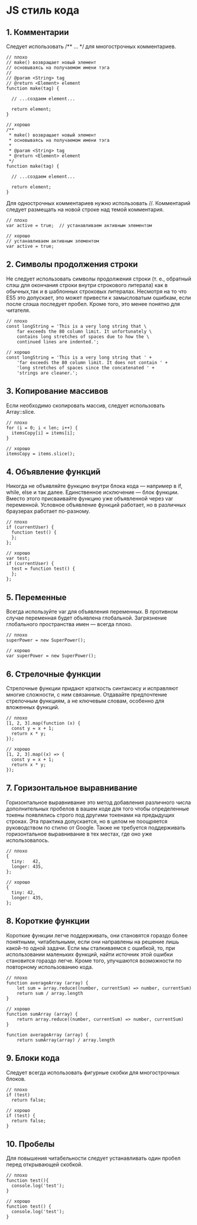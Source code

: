 # JS стиль кода

## 1. Комментарии
Следует использовать /** ... */ для многострочных комментариев.
```
// плохо
// make() возвращает новый элемент
// основываясь на получаемом имени тэга
//
// @param <String> tag
// @return <Element> element
function make(tag) {

  // ...создаем element...

  return element;
}

// хорошо
/**
 * make() возвращает новый элемент
 * основываясь на получаемом имени тэга
 *
 * @param <String> tag
 * @return <Element> element
 */
function make(tag) {

  // ...создаем element...

  return element;
}
```
Для однострочных комментариев нужно использовать //. Комментарий следует размещать на новой строке над темой комментария. 

```
// плохо
var active = true;  // устанавливаем активным элементом

// хорошо
// устанавливаем активным элементом
var active = true;
```
## 2. Символы продолжения строки
Не следует использовать символы продолжения строки (т. е., обратный слэш для окончания строки внутри строкового литерала) как в обычных,так и в шаблонных строковых литералах. Несмотря на то что ES5 это допускает, это может привести к замысловатым ошибкам, если после слэша последует пробел. Кроме того, это менее понятно для читателя.

```
// плохо
const longString = 'This is a very long string that \
    far exceeds the 80 column limit. It unfortunately \
    contains long stretches of spaces due to how the \
    continued lines are indented.';
    
// хорошо
const longString = 'This is a very long string that ' + 
    'far exceeds the 80 column limit. It does not contain ' + 
    'long stretches of spaces since the concatenated ' +
    'strings are cleaner.';
```

## 3. Копирование массивов
Если необходимо скопировать массив, следует использовать Array::slice.

```
// плохо
for (i = 0; i < len; i++) {
  itemsCopy[i] = items[i];
}

// хорошо
itemsCopy = items.slice();
```

## 4. Объявление функций
Никогда не объявляйте функцию внутри блока кода — например в if, while, else и так далее. Единственное исключение — блок функции. Вместо этого присваивайте функцию уже объявленной через var переменной. Условное объявление функций работает, но в различных браузерах работает по-разному.
```
// плохо
if (currentUser) {
  function test() {
  };
};

// хорошо
var test;
if (currentUser) {
  test = function test() {
  };
};
```

## 5. Переменные
Всегда используйте var для объявления переменных. В противном случае переменная будет объявлена глобальной. Загрязнение глобального пространства имен — всегда плохо.

```
// плохо
superPower = new SuperPower();

// хорошо
var superPower = new SuperPower();
```

## 6. Стрелочные функции
Стрелочные функции придают краткость синтаксису и исправляют многие сложности, с ним связанные. Отдавайте предпочтение стрелочным функциям, а не ключевым словам, особенно для вложенных функций.

```
// плохо
[1, 2, 3].map(function (x) {
  const y = x + 1;
  return x * y;
});

// хорошо
[1, 2, 3].map((x) => {
  const y = x + 1;
  return x * y;
});
```

## 7. Горизонтальное выравнивание
Горизонтальное выравнивание это метод добавления различного числа дополнительных пробелов в вашем коде для того чтобы определенные токены появлялись строго под другими токенами на предыдущих строках.
Эта практика допускается, но в целом не поощряется руководством по стилю от Google. Также не требуется поддерживать горизонтальное выравнивание в тех местах, где оно уже использовалось.

```
// плохо
{
  tiny:   42,  
  longer: 435, 
};

// хорошо
{
  tiny: 42, 
  longer: 435,
};
```

## 8. Короткие функции
Короткие функции легче поддерживать, они становятся гораздо более понятными, читабельными, если они направлены на решение лишь какой-то одной задачи. Если мы сталкиваемся с ошибкой, то, при использовании маленьких функций, найти источник этой ошибки становится гораздо легче. Кроме того, улучшаются возможности по повторному использованию кода.

```
// плохо
function averageArray (array) {
    let sum = array.reduce((number, currentSum) => number, currentSum)
    return sum / array.length
}

// хорошо
function sumArray (array) {
    return array.reduce((number, currentSum) => number, currentSum)
}

function averageArray (array) {
    return sumArray(array) / array.length
```

## 9. Блоки кода
Следует всегда использовать фигурные скобки для многострочных блоков.

```
// плохо
if (test)
  return false;

// хорошо
if (test) {
  return false;
}
```

## 10. Пробелы
Для повышения читабельности следует устанавливать один пробел перед открывающей скобкой.
```
// плохо
function test(){
  console.log('test');
}

// хорошо
function test() {
  console.log('test');
}
```
